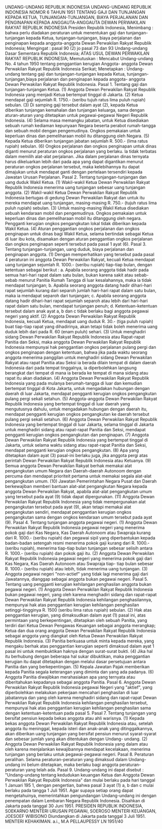  UNDANG-UNDANG REPUBLIK INDONESIA UNDANG-UNDANG REPUBLIK INDONESIA NOMOR 6 TAHUN 1951 TENTANG GAJI DAN TUNJANGAN KEPADA KETUA, TUNJANGAN-TUNJANGAN, BIAYA PERJALANAN DAN PENGINAPAN KEPADA ANGGAUTA-ANGGAUTA DEWAN PERWAKILAN RAKYAT REPUBLIK INDONESIA Presiden Republik Indonesia,
Menimbang :
 bahwa perlu diadakan peraturan untuk menentukan gaji dan tunjangan-tunjangan kepada Ketua, tunjangan-tunjangan, biaya perjalanan dan penginapan kepada anggota-anggota Dewan Perwakilan Rakyat Republik Indonesia;
Mengingat :
 pasal 90 (2) jo pasal 73 dan 93 Undang-undang Dasar Sementara Republik Indonesia; ATAS USUL DEWAN PERWAKILAN RAKYAT REPUBLIK INDONESIA; Memutuskan : Mencabut Undang-undang No. 4 tahun 1950 tentang penggantian kerugian Anggota- anggota Dewan Perwakilan Rakyat Republik Indonesia Serikat; Menetapkan : Undang-undang tentang gaji dan tunjangan-tunjangan kepada Ketua, tunjangan-tunjangan,biaya perjalanan dan penginapan kepada anggota- anggota Dewan Perwakilan Rakyat Republik Indonesia. Pasal 1. Tentang gaji dan tunjangan-tunjangan Ketua.
(1) Anggota Dewan Perwakilan Rakyat Republik Indonesia yang menjadi Ketua bertempat tinggal di Jakarta.
(2) Ketua mendapat gaji sejumlah R. 1750.- (seribu tujuh ratus lima puluh rupiah) sebulan.
(3) Di samping gaji tersebut dalam ayat (2), kepada Ketua diberikan tunjangan kemahalan dan tunjangan keluarga, sama dengan aturan-aturan yang ditetapkan untuk pegawai-pegawai Negeri Republik Indonesia.
(4) Selama masa memangku jabatan, untuk Ketua disediakan sebuah rumah kediaman kepunyaan Negara beserta perabot rumah-tangga dan sebuah mobil dengan pengemudinya. Ongkos pemakaian untuk keperluan dinas dan pemeliharaan mobil itu ditanggung oleh Negara.
(5) Kepada Ketua diberikan tunjangan jabatan sejumlah R. 500.- (lima ratus rupiah) sebulan.
(6) Ongkos perjalanan dan ongkos penginapan untuk dinas diganti menurut peraturan ongkos perjalanan yang berlaku. la tidak terbatas dalam memilih alat-alat perjalanan. Jika dalam perjalanan dinas ternyata harus dikeluarkan lebih dari pada apa yang dapat digantikan menurut peraturan ongkos perjalanan tersebut, maka kelebihannya itu dapat dimajukan untuk mendapat ganti dengan pertelaan tersendiri kepada Jawatan Urusan Perjalanan. Pasal 2. Tentang tunjangan-tunjangan dan uang duduk Wakil Ketua.
(1) Wakil-wakil Ketua Dewan Perwakilan Rakyat Republik Indonesia menerima uang tunjangan sebesar uang tunjangan anggota.
(2) Wakil-wakil Ketua Dewan Perwakilan Rakyat Republik Indonesia bertugas di gedung Dewan Perwakilan Rakyat dan untuk itu mereka mendapat uang tunjangan, masing-masing R. 750.- (tujuh ratus lima puluh rupiah) sebulan.
(3) Untuk masing-masing Wakil Ketua disediakan sebuah kendaraan mobil dan pengemudinya. Ongkos pemakaian untuk keperluan dinas dan pemeliharaan mobil itu ditanggung oleh negara. Pengganti kerugian ongkos pengangkutan lokal tidak diberikan kepada Wakil Ketua.
(4) Aturan penggantian ongkos perjalanan dan ongkos penginapan untuk dinas bagi Wakil Ketua, selama bertindak sebagai Ketua di luar ibu kota, disamakan dengan aturan penggantian ongkos perjalanan dan ongkos penginapan seperti tersebut pada pasal 1 ayat (6). Pasal 3. Tentang tunjangan-tunjangan, uang duduk, biaya perjalanan dan penginapan anggota.
(1) Dengan memperhatikan yang tersebut pada pasal 4 peraturan ini anggota Dewan Perwakilan Rakyat, kecuali Ketua mendapat uang tunjangan sejumlah R. 1000.- (seribu rupiah) tiap-tiap bulan, dengan ketentuan sebagai berikut :
a. Apabila seorang anggota tidak hadir pada semua hari-hari rapat dalam satu bulan, bukan karena sakit atau sebab-sebab menurut Panitia Rumah Tangga di luar kesalahannya, maka ia tidak mendapat tunjangan;
b. Apabila seorang anggota datang hadir dihari-hari rapat sejumlah kurang dari separoh jumlah hari-hari rapat dalam satu bulan, maka ia mendapat separoh dari tunjangan;
c. Apabila seorang anggota datang hadir dihari-hari rapat sejumlah separoh atau lebih dari hari-hari rapat dalam satu bulan, mendapat tunjangan penuh;
d. Ketentuan-ketentuan tersebut dalam anak ayat a, b dan c tidak berlaku bagi anggota pegawai negeri yang aktif.
(2) Anggota Dewan Perwakilan Rakyat Republik Indonesia, kecuali Ketua, mendapat uang duduk R. 30.- (tiga puluh rupiah) buat tiap-tiap rapat yang dihadirinya, akan tetapi tidak boleh menerima uang duduk lebih dari pada R. 60 (enam puluh) sehari.
(3) Untuk menghadiri sidang Dewan Perwakilan Rakyat Republik Indonesia atau Rapat-rapat Panitia dan Seksi, maka anggota Dewan Perwakilan Rakyat Republik Indonesia mempunyai hak penggantian ongkos perjalanan pulang pergi dan ongkos penginapan dengan ketentuan, bahwa jika pada waktu seorang anggota menerima panggilan untuk menghadiri sidang Dewan Perwakilan Rakyat atau rapat Panitia atau Seksi ia berada dilain tempat di dalam daerah Indonesia dari pada tempat tinggalnya, ia diperbolehkan langsung berangkat dari tempat di mana ia berada ke tempat di mana sidang atau rapat itu akan diadakan.
(4) Anggota Dewan Perwakilan Rakyat Republik Indonesia yang pada mulanya berumah-tangga di luar dan kemudian bertempat tinggal di Kota Jakarta, untuk mengadakan hubungan dengan daerah di luar Jakarta, mendapat pengganti kerugian ongkos pengangkutan pulang pergi sekali setahun.
(5) Anggota-anggota Dewan Perwakilan Rakyat Republik Indonesia yang bertempat tinggal di luar daerah yang mengutusnya dahulu, untuk mengadakan hubungan dengan daerah itu, mendapat pengganti kerugian ongkos pengangkutan ke daerah tersebut pulang pergi sekali setahun.
(6) Anggota Dewan Perwakilan Rakyat Republik Indonesia yang bertempat tinggal di luar Jakarta, selama tinggal di Jakarta untuk menghadiri sidang atau rapat-rapat Panitia dan Seksi, mendapat pengganti kerugian ongkos pengangkutan dan penginapan.
(7) Anggota Dewan Perwakilan Rakyat Republik Indonesia yang bertempat tinggal di Jakarta, untuk selama waktu sidang atau rapat-rapat Panitia dan Seksi, mendapat pengganti kerugian ongkos pengangkutan.
(8) Apa yang ditetapkan dalam ayat (3) pasal-ini berlaku juga, jika anggota pergi atas perintah Dewan Perwakilan Rakyat Republik Indonesia atau Ketuanya.
(9) Semua anggota Dewan Perwakilan Rakyat berhak memakai alat pengangkutan umum Negara dan Daerah-daerah Autonoom dengan percuma dan mendapat prioriteit pertama untuk memakai segala alat-alat pengangkutan umum.
(10) Jawatan Pemerintahan Negara Pusat dan Daerah berkewajiban memberi bantuan alat-alat pengangkutan Negara kepada anggota Dewan Perwakilan Rakyat, apabila alat-alat pengangkutan umum yang tersebut pada ayat (9) tidak dapat dipergunakan.
(11) Anggota Dewan Perwakilan Rakyat Republik Indonesia yang tidak mempergunakan alat pengangkutan tersebut pada ayat (9), akan tetapi memakai alat pengangkutan sendiri, mendapat penggantian kerugian ongkos pengangkutan sama dengan ongkos kendaraan umum tersebut pada ayat (9). Pasal 4. Tentang tunjangan anggota pegawai negeri.
(1) Anggota Dewan Perwakilan Rakyat Republik Indonesia pegawai negeri yang menerima pokok gaji dari Kas Negara, Kas Daerah Autonoom atau Swapraja kurang dari R. 1000.- (seribu rupiah) dan pegawai sipil yang diperbantukan kepada badan-badan setengah resmi menerima pokok gaji kurang dari R. 1000.- (seribu rupiah), menerima tiap-tiap bulan tunjangan sebesar selisih antara R. 1000.- (seribu rupiah) dan pokok gaji itu.
(2) Anggota Dewan Perwakilan Rakyat Republik Indonesia pegawai negeri yang menerima pokok gaji dari Kas Negara, Kas Daerah Autonoom atau Swapraja tiap- tiap bulan sebesar R. 1000.- (seribu rupiah) atau lebih, tidak menerima uang tunjangan.
(3) Anggota pegawai negeri "non-actief" yang tidak lagi menerima gaji dari Jawatannya, dianggap sebagai anggota bukan pegawai negeri. Pasal 5. Tentang uang pengganti kerugian kehilangan penghasilan anggota bukan pegawai negeri.
(1) Anggota Dewan Perwakilan Rakyat Republik Indonesia bukan pegawai negeri, yang oleh karena menghadiri sidang dan rapat-rapat Dewan Perwakilan Rakyat Republik Indonesia kehilangan penghasilannya, mempunyai hak atas penggantian kerugian kehilangan penghasilan setinggi-tingginya R. 1500 (seribu lima ratus rupiah) sebulan.
(2) Hak atas penggantian kerugian, yang dimaksudkan dalam ayat (1) pasal ini, atas permintaan yang berkepentingan, ditetapkan oleh sebuah Panitia, yang terdiri dari Ketua Dewan Pengawas Keuangan sebagai anggota merangkap; Ketua dan dua orang anggota Dewan Perwakilan Rakyat Republik Indonesia sebagai anggota yang diangkat oleh Ketua Dewan Perwakilan Rakyat Republik Indonesia.
(3) Panitia berkuasa untuk minta kepada mereka, yang mengaku berhak atas penggantian kerugian seperti dimaksud dalam ayat 1 pasal ini untuk membuktikan haknya dengan surat-surat bukti.
(4) Jika hal itu berhubung dengan beberapa hal sukar dibuktikan, maka penggantian kerugian itu dapat ditetapkan dengan melalui dasar persetujuan antara Panitia dan yang berkepentingan.
(5) Kepala Jawatan Pajak memberikan kepada Panitia segala keterangan yang diminta dan yang ada padanya.
(6) Anggota Panitia diwajibkan merahasiakan apa yang ternyata atau diberitahukan kepadanya sebagai anggota Panitia. Pasal 6. Anggota Dewan Perwakilan Rakyat Republik Indonesia pegawai Negeri yang "aktief", yang diperbolehkan melakukan pekerjaan mencahari penghasilan di luar jabatannya dan yang oleh karena menghadiri sidang dan rapat-rapat Dewan Perwakilan Rakyat Republik Indonesia kehilangan penghasilan tersebut, mempunyai hak atas penggantian kerugian kehilangan penghasilan sama dengan ketentuan-ketentuan pada pasal 5. Pasal 7. Tentang tunjangan yang bersifat pensiun kepada bekas anggota atau ahli warisnya.
(1) Kepada bekas anggota Dewan Perwakilan Rakyat Republik Indonesia atau, setelah anggota itu meninggal, kepada isteri dan anak-anak yang ditinggalkannya, akan diberikan uang tunjangan yang bersifat pensiun menurut syarat-syarat dan sebesar jumlah yang akan ditentukan dengan Undang- undang.
(2) Anggota Dewan Perwakilan Rakyat Republik Indonesia yang dalam atau oleh karena menjalankan kewajibannya mendapat kecelakaan, menerima tunjangan yang berlaku untuk pegawai-pegawai negeri. Pasal 8. Peraturan peralihan. Selama peraturan-peraturan yang dimaksud dalam Undang-undang ini belum ditetapkan, maka berlaku bagi anggota peraturan-peraturan yang telah ada. Pasal 9. Undang-undang ini dapat disebut : "Undang-undang tentang kedudukan keuangan Ketua dan Anggota Dewan Perwakilan Rakyat Republik Indonesia" dan mulai berlaku pada hari tanggal 1 Januari 195 1, dengan pengertian, bahwa pasal 3 ayat (1) a, b dan c mulai berlaku pada tangga 1 Juli 1951. Agar supaya setiap orang dapat mengetahuinya, memerintahkan pengundangan Undang-undang ini dengan penempatan dalam Lembaran Negara Republik Indonesia. Disahkan di Jakarta pada tanggal 30 Juni 1951. PRESIDEN REPUBLIK INDONESIA, SOEKARNO MENTERI URUSAN PEGAWAI, SOEROSO MENTERI KEUANGAN, JOESOEF WIBISONO Diundangkan di Jakarta pada tanggal 3 Juli 1951. MENTERI KEHAKIMAN. a.i., M.A PELLAUPESSY LN 1951/40